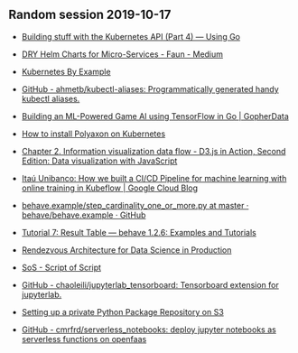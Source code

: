 ## Random session 2019-10-17

* [Building stuff with the Kubernetes API (Part 4) — Using Go](https://medium.com/programming-kubernetes/building-stuff-with-the-kubernetes-api-part-4-using-go-b1d0e3c1c899)

* [DRY Helm Charts for Micro-Services - Faun - Medium](https://medium.com/faun/dry-helm-charts-for-micro-services-db3a1d6ecb80)
* [Kubernetes By Example](http://kubernetesbyexample.com/)
* [GitHub - ahmetb/kubectl-aliases: Programmatically generated handy kubectl aliases.](https://github.com/ahmetb/kubectl-aliases)
* [Building an ML-Powered Game AI using TensorFlow in Go | GopherData](http://gopherdata.io/post/build_ml_powered_game_ai_tensorflow/)
* [How to install Polyaxon on Kubernetes](https://docs.polyaxon.com/setup/minikube/)
* [Chapter 2. Information visualization data flow - D3.js in Action, Second Edition: Data visualization with JavaScript](https://livebook.manning.com/book/d3js-in-action-second-edition/chapter-2/)
* [Itaú Unibanco: How we built a CI/CD Pipeline for machine learning with online training in Kubeflow | Google Cloud Blog](https://cloud.google.com/blog/products/ai-machine-learning/itau-unibanco-how-we-built-a-cicd-pipeline-for-machine-learning-with-online-training-in-kubeflow)
* [behave.example/step_cardinality_one_or_more.py at master · behave/behave.example · GitHub](https://github.com/behave/behave.example/blob/master/datatype.features/steps/step_cardinality_one_or_more.py)
* [Tutorial 7: Result Table — behave 1.2.6: Examples and Tutorials](https://jenisys.github.io/behave.example/tutorials/tutorial07.html)
* [Rendezvous Architecture for Data Science in Production](https://towardsdatascience.com/rendezvous-architecture-for-data-science-in-production-79c4d48f12b)
* [SoS - Script of Script](https://vatlab.github.io/sos-docs/workflow.html#content)
* [GitHub - chaoleili/jupyterlab_tensorboard: Tensorboard extension for jupyterlab.](https://github.com/chaoleili/jupyterlab_tensorboard)
* [Setting up a private Python Package Repository on S3](https://novemberfive.co/blog/opensource-pypi-package-repository-tutorial/)
* [GitHub - cmrfrd/serverless_notebooks: deploy jupyter notebooks as serverless functions on openfaas](https://github.com/cmrfrd/serverless_notebooks)

<!--stackedit_data:
eyJoaXN0b3J5IjpbLTgyMjM5MzY4MF19
-->